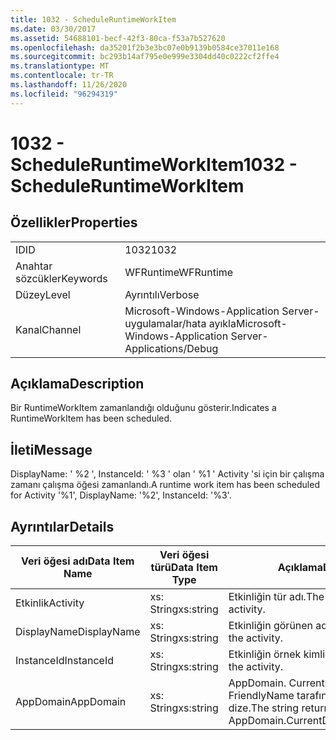 ```yaml
---
title: 1032 - ScheduleRuntimeWorkItem
ms.date: 03/30/2017
ms.assetid: 54688101-becf-42f3-80ca-f53a7b527620
ms.openlocfilehash: da35201f2b3e3bc07e0b9139b0584ce37011e168
ms.sourcegitcommit: bc293b14af795e0e999e3304dd40c0222cf2ffe4
ms.translationtype: MT
ms.contentlocale: tr-TR
ms.lasthandoff: 11/26/2020
ms.locfileid: "96294319"
---
```

# <a name="1032---scheduleruntimeworkitem"></a><span data-ttu-id="d7c62-102">1032 - ScheduleRuntimeWorkItem</span><span class="sxs-lookup"><span data-stu-id="d7c62-102">1032 - ScheduleRuntimeWorkItem</span></span>

## <a name="properties"></a><span data-ttu-id="d7c62-103">Özellikler</span><span class="sxs-lookup"><span data-stu-id="d7c62-103">Properties</span></span>  
  
|||  
|-|-|  
|<span data-ttu-id="d7c62-104">ID</span><span class="sxs-lookup"><span data-stu-id="d7c62-104">ID</span></span>|<span data-ttu-id="d7c62-105">1032</span><span class="sxs-lookup"><span data-stu-id="d7c62-105">1032</span></span>|  
|<span data-ttu-id="d7c62-106">Anahtar sözcükler</span><span class="sxs-lookup"><span data-stu-id="d7c62-106">Keywords</span></span>|<span data-ttu-id="d7c62-107">WFRuntime</span><span class="sxs-lookup"><span data-stu-id="d7c62-107">WFRuntime</span></span>|  
|<span data-ttu-id="d7c62-108">Düzey</span><span class="sxs-lookup"><span data-stu-id="d7c62-108">Level</span></span>|<span data-ttu-id="d7c62-109">Ayrıntılı</span><span class="sxs-lookup"><span data-stu-id="d7c62-109">Verbose</span></span>|  
|<span data-ttu-id="d7c62-110">Kanal</span><span class="sxs-lookup"><span data-stu-id="d7c62-110">Channel</span></span>|<span data-ttu-id="d7c62-111">Microsoft-Windows-Application Server-uygulamalar/hata ayıkla</span><span class="sxs-lookup"><span data-stu-id="d7c62-111">Microsoft-Windows-Application Server-Applications/Debug</span></span>|  
  
## <a name="description"></a><span data-ttu-id="d7c62-112">Açıklama</span><span class="sxs-lookup"><span data-stu-id="d7c62-112">Description</span></span>  

 <span data-ttu-id="d7c62-113">Bir RuntimeWorkItem zamanlandığı olduğunu gösterir.</span><span class="sxs-lookup"><span data-stu-id="d7c62-113">Indicates a RuntimeWorkItem has been scheduled.</span></span>  
  
## <a name="message"></a><span data-ttu-id="d7c62-114">İleti</span><span class="sxs-lookup"><span data-stu-id="d7c62-114">Message</span></span>  

 <span data-ttu-id="d7c62-115">DisplayName: ' %2 ', InstanceId: ' %3 ' olan ' %1 ' Activity 'si için bir çalışma zamanı çalışma öğesi zamanlandı.</span><span class="sxs-lookup"><span data-stu-id="d7c62-115">A runtime work item has been scheduled for Activity '%1', DisplayName: '%2', InstanceId: '%3'.</span></span>  
  
## <a name="details"></a><span data-ttu-id="d7c62-116">Ayrıntılar</span><span class="sxs-lookup"><span data-stu-id="d7c62-116">Details</span></span>  
  
|<span data-ttu-id="d7c62-117">Veri öğesi adı</span><span class="sxs-lookup"><span data-stu-id="d7c62-117">Data Item Name</span></span>|<span data-ttu-id="d7c62-118">Veri öğesi türü</span><span class="sxs-lookup"><span data-stu-id="d7c62-118">Data Item Type</span></span>|<span data-ttu-id="d7c62-119">Açıklama</span><span class="sxs-lookup"><span data-stu-id="d7c62-119">Description</span></span>|  
|--------------------|--------------------|-----------------|  
|<span data-ttu-id="d7c62-120">Etkinlik</span><span class="sxs-lookup"><span data-stu-id="d7c62-120">Activity</span></span>|<span data-ttu-id="d7c62-121">xs: String</span><span class="sxs-lookup"><span data-stu-id="d7c62-121">xs:string</span></span>|<span data-ttu-id="d7c62-122">Etkinliğin tür adı.</span><span class="sxs-lookup"><span data-stu-id="d7c62-122">The type name of the activity.</span></span>|  
|<span data-ttu-id="d7c62-123">DisplayName</span><span class="sxs-lookup"><span data-stu-id="d7c62-123">DisplayName</span></span>|<span data-ttu-id="d7c62-124">xs: String</span><span class="sxs-lookup"><span data-stu-id="d7c62-124">xs:string</span></span>|<span data-ttu-id="d7c62-125">Etkinliğin görünen adı.</span><span class="sxs-lookup"><span data-stu-id="d7c62-125">The display name of the activity.</span></span>|  
|<span data-ttu-id="d7c62-126">InstanceId</span><span class="sxs-lookup"><span data-stu-id="d7c62-126">InstanceId</span></span>|<span data-ttu-id="d7c62-127">xs: String</span><span class="sxs-lookup"><span data-stu-id="d7c62-127">xs:string</span></span>|<span data-ttu-id="d7c62-128">Etkinliğin örnek kimliği.</span><span class="sxs-lookup"><span data-stu-id="d7c62-128">The instance id of the activity.</span></span>|  
|<span data-ttu-id="d7c62-129">AppDomain</span><span class="sxs-lookup"><span data-stu-id="d7c62-129">AppDomain</span></span>|<span data-ttu-id="d7c62-130">xs: String</span><span class="sxs-lookup"><span data-stu-id="d7c62-130">xs:string</span></span>|<span data-ttu-id="d7c62-131">AppDomain. CurrentDomain. FriendlyName tarafından döndürülen dize.</span><span class="sxs-lookup"><span data-stu-id="d7c62-131">The string returned by AppDomain.CurrentDomain.FriendlyName.</span></span>|
